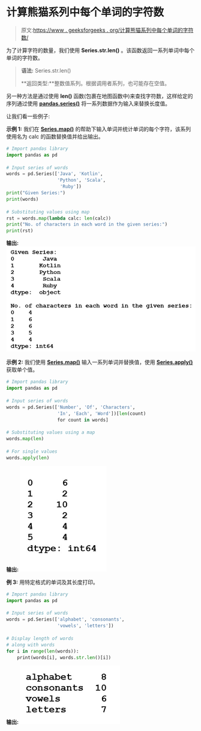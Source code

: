 # 计算熊猫系列中每个单词的字符数

> 原文:[https://www . geeksforgeeks . org/计算熊猫系列中每个单词的字符数/](https://www.geeksforgeeks.org/calculate-the-number-of-characters-in-each-word-in-a-pandas-series/)

为了计算字符的数量，我们使用 **Series.str.len()** 。该函数返回一系列单词中每个单词的字符数。

> **语法:** Series.str.len()
> 
> **返回类型:**整数值系列。根据调用者系列，也可能存在空值。

另一种方法是通过使用 **len()** 函数(包裹在地图函数中)来查找字符数，这样给定的序列通过使用 **[pandas.series()](https://www.geeksforgeeks.org/python-pandas-series/)** 将一系列数据作为输入来替换长度值。

让我们看一些例子:

**示例 1:** 我们在 **[Series.map()](https://www.geeksforgeeks.org/python-pandas-map/)** 的帮助下输入单词并统计单词的每个字符，该系列使用名为 calc 的函数替换值并给出输出。

```py
# Import pandas library
import pandas as pd

# Input series of words
words = pd.Series(['Java', 'Kotlin',
                   'Python', 'Scala',
                    'Ruby'])
print("Given Series:")
print(words)

# Substituting values using map
rst = words.map(lambda calc: len(calc))
print("No. of characters in each word in the given series:")
print(rst)
```

**输出:**
![length of words in series](img/4ff94f52f763665c60ac132b1196bdb2.png)

**示例 2:** 我们使用 **[Series.map()](https://www.geeksforgeeks.org/python-pandas-map/)** 输入一系列单词并替换值，使用 **[Series.apply()](https://www.geeksforgeeks.org/python-pandas-series-apply/)** 获取单个值。

```py
# Import pandas library
import pandas as pd

# Input series of words
words = pd.Series(['Number', 'Of', 'Characters',
                   'In', 'Each', 'Word'])[len(count)
                   for count in words]

# Substituting values using a map
words.map(len)

# For single values
words.apply(len)
```

**输出:**
![length of words in series-2](img/0698044e469744557e064a4ad1be7968.png)

**例 3:** 用特定格式的单词及其长度打印。

```py
# Import pandas library
import pandas as pd

# Input series of words
words = pd.Series(['alphabet', 'consonants', 
                   'vowels', 'letters'])

# Display length of words
# along with words
for i in range(len(words)):
    print(words[i], words.str.len()[i])     
```

**输出:**
![length of words in series-4](img/6dc4cb2b7f16020a105cc8d0034f9eee.png)